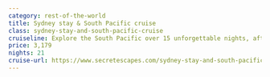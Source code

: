 ```yaml
---
category: rest-of-the-world
title: Sydney stay & South Pacific cruise
class: sydney-stay-and-south-pacific-cruise
cruiseline: Explore the South Pacific over 15 unforgettable nights, after a three-night stay in Sydney
price: 3,179
nights: 21
cruise-url: https://www.secretescapes.com/sydney-stay-and-south-pacific-cruise-sydney-new-caledonia-fiji-and-vanuatu/sale?utm_source=SE&utm_medium=hub_offer&utm_campaign=20160106_cruise
---
```

